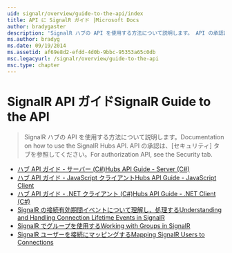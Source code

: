 ```yaml
---
uid: signalr/overview/guide-to-the-api/index
title: API に SignalR ガイド |Microsoft Docs
author: bradygaster
description: 'SignalR ハブの API を使用する方法について説明します。 API の承認は、[セキュリティ] タブを参照してください。'
ms.author: bradyg
ms.date: 09/19/2014
ms.assetid: af69e8d2-efdd-4d0b-9bbc-95353a65c0db
msc.legacyurl: /signalr/overview/guide-to-the-api
msc.type: chapter
---
```

<a name="signalr-guide-to-the-api"></a><span data-ttu-id="b8389-104">SignalR API ガイド</span><span class="sxs-lookup"><span data-stu-id="b8389-104">SignalR Guide to the API</span></span>
====================
> <span data-ttu-id="b8389-105">SignalR ハブの API を使用する方法について説明します。</span><span class="sxs-lookup"><span data-stu-id="b8389-105">Documentation on how to use the SignalR Hubs API.</span></span> <span data-ttu-id="b8389-106">API の承認は、[セキュリティ] タブを参照してください。</span><span class="sxs-lookup"><span data-stu-id="b8389-106">For authorization API, see the Security tab.</span></span>


- [<span data-ttu-id="b8389-107">ハブ API ガイド - サーバー (C#)</span><span class="sxs-lookup"><span data-stu-id="b8389-107">Hubs API Guide - Server (C#)</span></span>](hubs-api-guide-server.md)
- [<span data-ttu-id="b8389-108">ハブ API ガイド - JavaScript クライアント</span><span class="sxs-lookup"><span data-stu-id="b8389-108">Hubs API Guide - JavaScript Client</span></span>](hubs-api-guide-javascript-client.md)
- [<span data-ttu-id="b8389-109">ハブ API ガイド - .NET クライアント (C#)</span><span class="sxs-lookup"><span data-stu-id="b8389-109">Hubs API Guide - .NET Client (C#)</span></span>](hubs-api-guide-net-client.md)
- [<span data-ttu-id="b8389-110">SignalR の接続有効期間イベントについて理解し、処理する</span><span class="sxs-lookup"><span data-stu-id="b8389-110">Understanding and Handling Connection Lifetime Events in SignalR</span></span>](handling-connection-lifetime-events.md)
- [<span data-ttu-id="b8389-111">SignalR でグループを使用する</span><span class="sxs-lookup"><span data-stu-id="b8389-111">Working with Groups in SignalR</span></span>](working-with-groups.md)
- [<span data-ttu-id="b8389-112">SignalR ユーザーを接続にマッピングする</span><span class="sxs-lookup"><span data-stu-id="b8389-112">Mapping SignalR Users to Connections</span></span>](mapping-users-to-connections.md)
